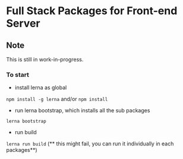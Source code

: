 # Full Stack Packages for Front-end Server


## Note

This is still in work-in-progress.

### To start
- install lerna as global

`npm install -g lerna` and/or `npm install`

- run lerna bootstrap, which installs all the sub packages

`lerna bootstrap`

- run build 

`lerna run build` (** this might fail, you can run it individually in each packages**)




